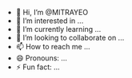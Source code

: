 - 👋 Hi, I’m @MITRAYEO
- 👀 I’m interested in ...
- 🌱 I’m currently learning ...
- 💞️ I’m looking to collaborate on ...
- 📫 How to reach me ...
- 😄 Pronouns: ...
- ⚡ Fun fact: ...

<!---
MITRAYEO/MITRAYEO is a ✨ special ✨ repository because its `README.md` (this file) appears on your GitHub profile.
You can click the Preview link to take a look at your changes.
--->
